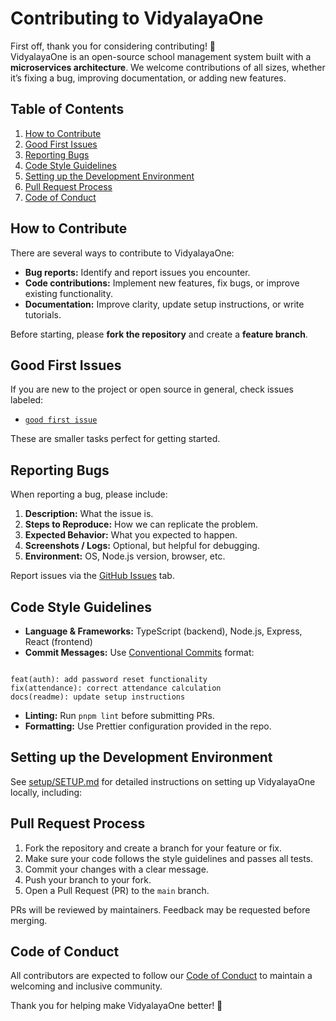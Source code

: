 # Contributing to VidyalayaOne

First off, thank you for considering contributing! 🎉  
VidyalayaOne is an open-source school management system built with a **microservices architecture**. We welcome contributions of all sizes, whether it’s fixing a bug, improving documentation, or adding new features.

## Table of Contents

1. [How to Contribute](#how-to-contribute)  
2. [Good First Issues](#good-first-issues)  
3. [Reporting Bugs](#reporting-bugs)  
4. [Code Style Guidelines](#code-style-guidelines)  
5. [Setting up the Development Environment](#setting-up-the-development-environment)  
6. [Pull Request Process](#pull-request-process)  
7. [Code of Conduct](#code-of-conduct)  

## How to Contribute

There are several ways to contribute to VidyalayaOne:

- **Bug reports:** Identify and report issues you encounter.
- **Code contributions:** Implement new features, fix bugs, or improve existing functionality.
- **Documentation:** Improve clarity, update setup instructions, or write tutorials.

Before starting, please **fork the repository** and create a **feature branch**.

## Good First Issues

If you are new to the project or open source in general, check issues labeled:

- [`good first issue`](https://github.com/orgs/vidyalayaone/issues?q=is%3Aopen+is%3Aissue+label%3A%22good+first+issue%22)  

These are smaller tasks perfect for getting started.

## Reporting Bugs

When reporting a bug, please include:

1. **Description:** What the issue is.  
2. **Steps to Reproduce:** How we can replicate the problem.  
3. **Expected Behavior:** What you expected to happen.  
4. **Screenshots / Logs:** Optional, but helpful for debugging.  
5. **Environment:** OS, Node.js version, browser, etc.

Report issues via the [GitHub Issues](https://github.com/orgs/vidyalayaone/issues) tab.

## Code Style Guidelines

- **Language & Frameworks:** TypeScript (backend), Node.js, Express, React (frontend)  
- **Commit Messages:** Use [Conventional Commits](https://www.conventionalcommits.org/en/v1.0.0/) format:  
```

feat(auth): add password reset functionality
fix(attendance): correct attendance calculation
docs(readme): update setup instructions

````
- **Linting:** Run `pnpm lint` before submitting PRs.
- **Formatting:** Use Prettier configuration provided in the repo.

## Setting up the Development Environment

See [setup/SETUP.md](setup/SETUP.md) for detailed instructions on setting up VidyalayaOne locally, including:

## Pull Request Process

1. Fork the repository and create a branch for your feature or fix.
2. Make sure your code follows the style guidelines and passes all tests.
3. Commit your changes with a clear message.
4. Push your branch to your fork.
5. Open a Pull Request (PR) to the `main` branch.

PRs will be reviewed by maintainers. Feedback may be requested before merging.

## Code of Conduct

All contributors are expected to follow our [Code of Conduct](CODE_OF_CONDUCT.md) to maintain a welcoming and inclusive community.

Thank you for helping make VidyalayaOne better! 🚀
